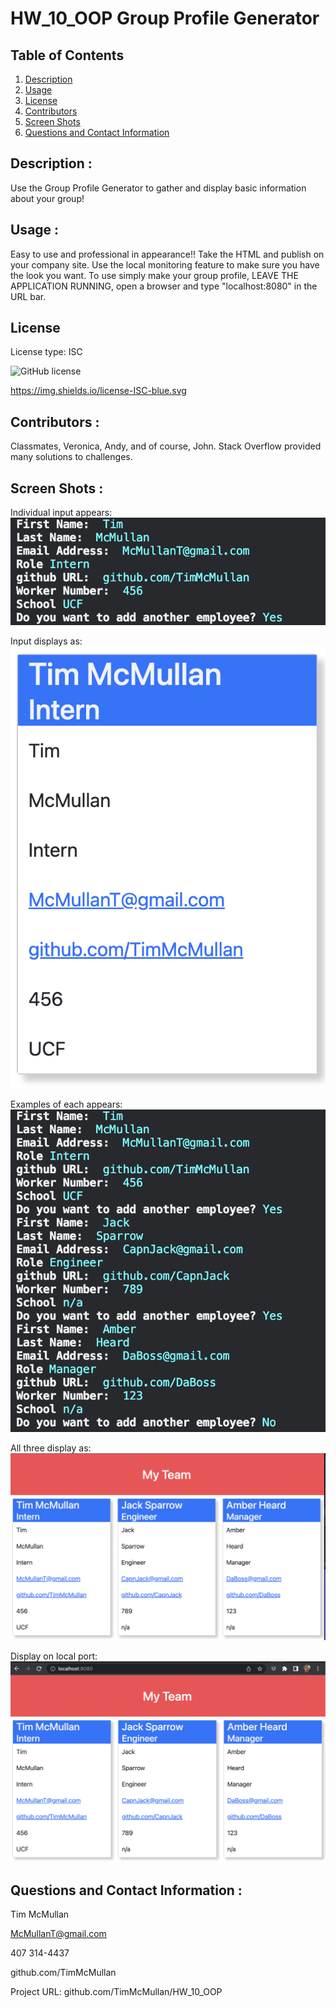 # HW_10_OOP Group Profile Generator

## Table of Contents
1. [Description](description)
2. [Usage](#usage)
3. [License](#license)
3. [Contributors](#contributors)
4. [Screen Shots](#screen-shots)
4. [Questions and Contact Information](#questions-and-contact-information)

## Description : 
Use the Group Profile Generator to gather and display basic information about your group!


## Usage : 
Easy to use and professional in appearance!!  Take the HTML and publish on your company site.  Use the local monitoring feature to make sure you have the look you want.  To use simply make your group profile, LEAVE THE APPLICATION RUNNING, open a browser and type "localhost:8080" in the URL bar.


## License
License type: ISC

![GitHub license](https://img.shields.io/badge/license-ISC-blue.svg)

https://img.shields.io/license-ISC-blue.svg


## Contributors : 
Classmates, Veronica, Andy, and of course, John.  Stack Overflow provided many solutions to challenges.

## Screen Shots :
Individual input appears:
![initialization and Intern input](/style/img/interninput.png)

Input displays as:
![intern display](/style/img/interndisplay.png)

Examples of each appears:
![examples of each input](/style/img/inputall.png)

All three display as:
![total display](/style/img/displayall.png)

Display on local port:
![local port display](/style/img/localportdisplay.png)


## Questions and Contact Information :
Tim McMullan

McMullanT@gmail.com

407 314-4437

github.com/TimMcMullan

Project URL: github.com/TimMcMullan/HW_10_OOP


